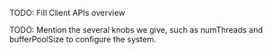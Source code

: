 TODO: Fill Client APIs overview

TODO: Mention the several knobs we give, such as numThreads and bufferPoolSize
to configure the system.
